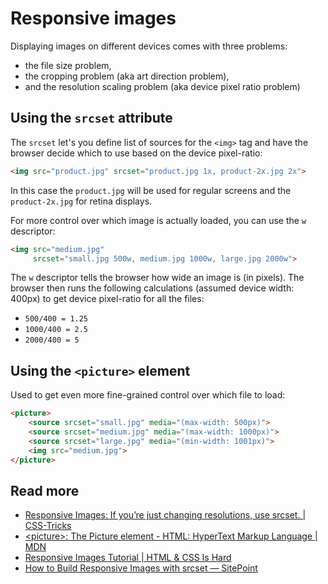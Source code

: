 # Responsive images

Displaying images on different devices comes with three problems: 
 
 - the file size problem,
 - the cropping problem (aka art direction problem),
 - and the resolution scaling problem (aka device pixel ratio problem)
 
## Using the `srcset` attribute

The `srcset` let's you define list of sources for the `<img>` tag and
have the browser decide which to use based on the device pixel-ratio:

```html
<img src="product.jpg" srcset="product.jpg 1x, product-2x.jpg 2x"> 
```

In this case the `product.jpg` will be used for regular screens and the `product-2x.jpg` for retina displays.

For more control over which image is actually loaded, you can use the `w` descriptor:

```html
<img src="medium.jpg" 
     srcset="small.jpg 500w, medium.jpg 1000w, large.jpg 2000w">
```

The `w` descriptor tells the browser how wide an image is (in pixels). 
The browser then runs the following calculations (assumed device width: 400px) to get device pixel-ratio for all the files:
 
 - `500/400 = 1.25`
 - `1000/400 = 2.5`
 - `2000/400 = 5`

## Using the `<picture>` element

Used to get even more fine-grained control over which file to load:

```html
<picture>
    <source srcset="small.jpg" media="(max-width: 500px)">
    <source srcset="medium.jpg" media="(max-width: 1000px)">
    <source srcset="large.jpg" media="(min-width: 1001px)">
    <img src="medium.jpg">
</picture>
```

## Read more

- [Responsive Images: If you’re just changing resolutions, use srcset. | CSS-Tricks](https://css-tricks.com/responsive-images-youre-just-changing-resolutions-use-srcset/)
- [\<picture>: The Picture element - HTML: HyperText Markup Language | MDN](https://developer.mozilla.org/en-US/docs/Web/HTML/Element/picture)
- [Responsive Images Tutorial | HTML & CSS Is Hard](https://internetingishard.com/html-and-css/responsive-images/)
- [How to Build Responsive Images with srcset — SitePoint](https://www.sitepoint.com/how-to-build-responsive-images-with-srcset/)